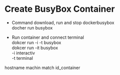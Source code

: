 # Create BusyBox Container

* Command download, run and stop dockerbusybox\
docher run busybox 

* Run container and connect terminal\
dokcer run -i -t busybox\
dokcer run -it busybox\
-i interactiv\
-t terminal

hostname machin match id_container

